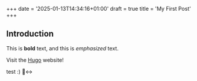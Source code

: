+++
date = '2025-01-13T14:34:16+01:00'
draft = true
title = 'My First Post'
+++


## Introduction

This is **bold** text, and this is *emphasized* text.

Visit the [Hugo](https://gohugo.io) website!

test :) 🙂‍↔️
